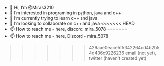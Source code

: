 - 👋 Hi, I’m @Miras3210
- 👀 I’m interested in programing in python, java and c++
- 🌱 I’m currently trying to learn c++ and java
- 💞️ I’m looking to collaborate on c++ and java
<<<<<<< HEAD
- 📫 How to reach me - here, discord: mira_5078
=======
- 📫 How to reach me - here, Discord - mira_5078
>>>>>>> 429aae0eace5f5342264cd4b2b54d436c9226236
email (not yet), twitter (haven't created yet)

<!---
Miras3210/Miras3210 is a ✨ special ✨ repository because its `README.md` (this file) appears on your GitHub profile.
You can click the Preview link to take a look at your changes.
--->
